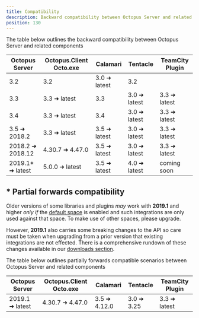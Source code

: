 ```yaml
---
title: Compatibility
description: Backward compatibility between Octopus Server and related components
position: 130
---
```


The table below outlines the backward compatibility between Octopus Server and related components

| Octopus Server    | Octopus.Client Octo.exe | Calamari         | Tentacle      | TeamCity Plugin  |
| --------------    | ----------------------- | ------------     | ------------  | ---------------  |
| 3.2               | 3.2                     | 3.0 ➜ latest    | 3.2           |                  |
| 3.3               | 3.3 ➜ latest           | 3.3              | 3.0 ➜ latest | 3.3 ➜ latest    |
| 3.4               | 3.3 ➜ latest           | 3.4              | 3.0 ➜ latest | 3.3 ➜ latest    |
| 3.5 ➜ 2018.2     | 3.3 ➜ latest           | 3.5 ➜ latest    | 3.0 ➜ latest | 3.3 ➜ latest    |
| 2018.2 ➜ 2018.12 | 4.30.7 ➜ 4.47.0        | 3.5 ➜ latest    | 3.0 ➜ latest | 3.3 ➜ latest    |
| 2019.1* ➜ latest | 5.0.0 ➜ latest         | 3.5 ➜ latest    | 4.0 ➜ latest | coming soon      |

## &ast; Partial forwards compatibility

Older versions of some libraries and plugins _may_ work with **2019.1** and higher _only if_ the [default space](https://g.octopushq.com/default-space) is enabled and such integrations are only used against that space. To make use of other spaces, please upgrade.

However, **2019.1** also carries some breaking changes to the API so care must be taken when upgrading from a prior version that existing integrations are not effected. There is a comprehensive rundown of these changes available in our [downloads section](https://octopus.com/downloads/compare?from=2018.12.1&to=2019.1.0).

The table below outlines partially forwards compatible scenarios between Octopus Server and related components

| Octopus Server    | Octopus.Client Octo.exe | Calamari     | Tentacle    | TeamCity Plugin |
| --------------    | ----------------------- | --------     | --------    | --------------- |
| 2019.1  ➜ latest | 4.30.7 ➜ 4.47.0        | 3.5 ➜ 4.12.0 | 3.0 ➜ 3.25 | 3.3 ➜ latest   |
